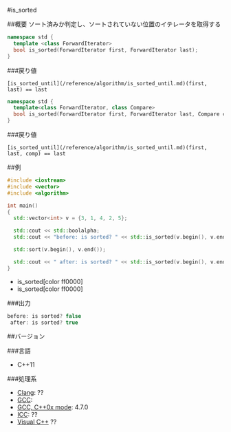 #is_sorted

##概要
ソート済みか判定し、ソートされていない位置のイテレータを取得する

```cpp
namespace std {
  template <class ForwardIterator>
  bool is_sorted(ForwardIterator first, ForwardIterator last);
}
```



###戻り値

`[is_sorted_until](/reference/algorithm/is_sorted_until.md)(first, last) == last`

```cpp
namespace std {
  template<class ForwardIterator, class Compare>
  bool is_sorted(ForwardIterator first, ForwardIterator last, Compare comp);
}
```

###戻り値

`[is_sorted_until](/reference/algorithm/is_sorted_until.md)(first, last, comp) == last`

##例
```cpp
#include <iostream>
#include <vector>
#include <algorithm>

int main()
{
  std::vector<int> v = {3, 1, 4, 2, 5};

  std::cout << std::boolalpha;
  std::cout << "before: is sorted? " << std::is_sorted(v.begin(), v.end()) << std::endl;

  std::sort(v.begin(), v.end());

  std::cout << " after: is sorted? " << std::is_sorted(v.begin(), v.end()) << std::endl;
}
```
* is_sorted[color ff0000]
* is_sorted[color ff0000]

###出力
```cpp
before: is sorted? false
 after: is sorted? true
```

##バージョン

###言語

- C++11

###処理系

- [Clang](/implementation#clang.md): ??
- [GCC](/implementation#gcc.md): 
- [GCC, C++0x mode](/implementation#gcc.md): 4.7.0
- [ICC](/implementation#icc.md): ??
- [Visual C++](/implementation#visual_cpp.md) ??

